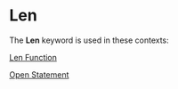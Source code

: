 
# Len <keyword>

The  **Len** keyword is used in these contexts:

 [Len Function](5b5b8789-90cc-ac2c-e6a7-1da1d684bd81.md)

 [Open Statement](359a24b9-6dbb-3648-0ce4-98ec38441ccf.md)


